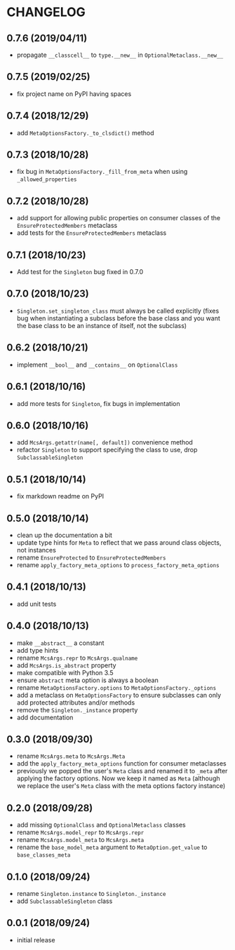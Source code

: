# CHANGELOG

## 0.7.6 (2019/04/11)

- propagate `__classcell__` to `type.__new__` in `OptionalMetaclass.__new__`

## 0.7.5 (2019/02/25)

- fix project name on PyPI having spaces

## 0.7.4 (2018/12/29)

- add `MetaOptionsFactory._to_clsdict()` method

## 0.7.3 (2018/10/28)

- fix bug in `MetaOptionsFactory._fill_from_meta` when using `_allowed_properties`

## 0.7.2 (2018/10/28)

- add support for allowing public properties on consumer classes of the `EnsureProtectedMembers` metaclass
- add tests for the `EnsureProtectedMembers` metaclass

## 0.7.1 (2018/10/23)

- Add test for the `Singleton` bug fixed in 0.7.0

## 0.7.0 (2018/10/23)

- `Singleton.set_singleton_class` must always be called explicitly (fixes bug when instantiating a subclass before the base class and you want the base class to be an instance of itself, not the subclass)

## 0.6.2 (2018/10/21)

- implement `__bool__` and `__contains__` on `OptionalClass`

## 0.6.1 (2018/10/16)

- add more tests for `Singleton`, fix bugs in implementation

## 0.6.0 (2018/10/16)

- add `McsArgs.getattr(name[, default])` convenience method
- refactor `Singleton` to support specifying the class to use, drop `SubclassableSingleton`

## 0.5.1 (2018/10/14)

- fix markdown readme on PyPI

## 0.5.0 (2018/10/14)

- clean up the documentation a bit
- update type hints for `Meta` to reflect that we pass around class objects, not instances
- rename `EnsureProtected` to `EnsureProtectedMembers`
- rename `apply_factory_meta_options` to `process_factory_meta_options`

## 0.4.1 (2018/10/13)

- add unit tests

## 0.4.0 (2018/10/13)

- make `__abstract__` a constant
- add type hints
- rename `McsArgs.repr` to `McsArgs.qualname`
- add `McsArgs.is_abstract` property
- make compatible with Python 3.5
- ensure `abstract` meta option is always a boolean
- rename `MetaOptionsFactory.options` to `MetaOptionsFactory._options`
- add a metaclass on `MetaOptionsFactory` to ensure subclasses can only add protected attributes and/or methods
- remove the `Singleton._instance` property
- add documentation

## 0.3.0 (2018/09/30)

- rename `McsArgs.meta` to `McsArgs.Meta`
- add the `apply_factory_meta_options` function for consumer metaclasses
- previously we popped the user's `Meta` class and renamed it to `_meta` after applying the factory options. Now we keep it named as `Meta` (although we replace the user's `Meta` class with the meta options factory instance)

## 0.2.0 (2018/09/28)

- add missing `OptionalClass` and `OptionalMetaclass` classes
- rename `McsArgs.model_repr` to `McsArgs.repr`
- rename `McsArgs.model_meta` to `McsArgs.meta`
- rename the `base_model_meta` argument to `MetaOption.get_value` to `base_classes_meta`

## 0.1.0 (2018/09/24)

- rename `Singleton.instance` to `Singleton._instance`
- add `SubclassableSingleton` class

## 0.0.1 (2018/09/24)
 
- initial release
